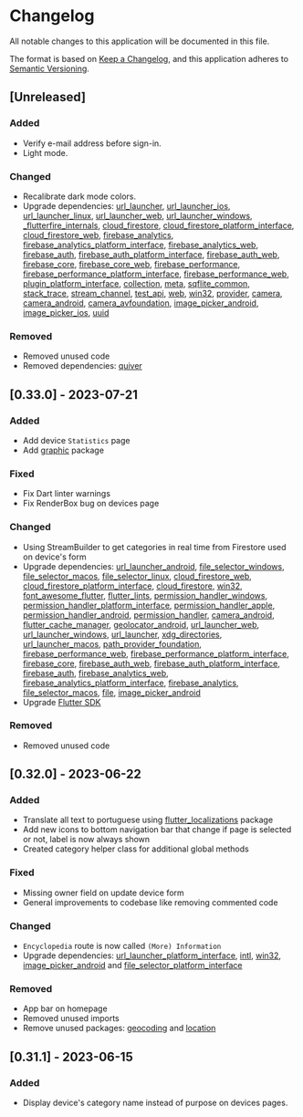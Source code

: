 <!---
SPDX-License-Identifier: AGPL-3.0-or-later

Copyright (c) 2023 Nelson Vieira

@author Nelson Vieira <2080511@student.uma.pt>
@license AGPL-3.0 <https://www.gnu.org/licenses/agpl-3.0.txt>
--->
# Changelog

All notable changes to this application will be documented in this file.

The format is based on [Keep a Changelog](https://keepachangelog.com/en/1.0.0/),
and this application adheres to [Semantic Versioning](https://semver.org/spec/v2.0.0.html).

## [Unreleased]

### Added

- Verify e-mail address before sign-in.
- Light mode.

### Changed

- Recalibrate dark mode colors.
- Upgrade dependencies: [url_launcher](https://github.com/flutter/packages/tree/main/packages/url_launcher/url_launcher), [url_launcher_ios](https://github.com/flutter/packages/tree/main/packages/url_launcher/url_launcher_ios), [url_launcher_linux](https://github.com/flutter/packages/tree/main/packages/url_launcher/url_launcher_linux), [url_launcher_web](https://github.com/flutter/packages/tree/main/packages/url_launcher/url_launcher_web), [url_launcher_windows](https://github.com/flutter/packages/tree/main/packages/url_launcher/url_launcher_windows), [_flutterfire_internals](https://github.com/firebase/flutterfire/tree/master/packages/_flutterfire_internals), [cloud_firestore](https://github.com/firebase/flutterfire/tree/master/packages/cloud_firestore/cloud_firestore), [cloud_firestore_platform_interface](https://github.com/firebase/flutterfire/tree/master/packages/cloud_firestore/cloud_firestore_platform_interface), [cloud_firestore_web](https://github.com/firebase/flutterfire/tree/master/packages/cloud_firestore/cloud_firestore_web), [firebase_analytics](https://github.com/firebase/flutterfire/tree/master/packages/firebase_analytics/firebase_analytics), [firebase_analytics_platform_interface](https://github.com/firebase/flutterfire/tree/master/packages/firebase_analytics/firebase_analytics_platform_interface), [firebase_analytics_web](https://github.com/firebase/flutterfire/tree/master/packages/firebase_analytics/firebase_analytics_web), [firebase_auth](https://github.com/firebase/flutterfire/tree/master/packages/firebase_auth/firebase_auth), [firebase_auth_platform_interface](https://github.com/firebase/flutterfire/tree/master/packages/firebase_auth/firebase_auth_platform_interface), [firebase_auth_web](https://github.com/firebase/flutterfire/tree/master/packages/firebase_auth/firebase_auth_web), [firebase_core](https://github.com/firebase/flutterfire/tree/master/packages/firebase_core), [firebase_core_web](https://github.com/firebase/flutterfire/tree/master/packages/firebase_core/firebase_core_web), [firebase_performance](https://github.com/firebase/flutterfire/tree/master/packages/firebase_performance/firebase_performance), [firebase_performance_platform_interface](https://github.com/firebase/flutterfire/tree/master/packages/firebase_performance/firebase_performance_platform_interface), [firebase_performance_web](https://github.com/firebase/flutterfire/tree/master/packages/firebase_performance/firebase_performance_web), [plugin_platform_interface](https://github.com/flutter/packages/tree/main/packages/plugin_platform_interface), [collection](https://github.com/dart-lang/collection), [meta](https://github.com/dart-lang/sdk/tree/main/pkg/meta), [sqflite_common](https://github.com/tekartik/sqflite/tree/master/sqflite_common), [stack_trace](https://github.com/dart-lang/stack_trace), [stream_channel](https://github.com/dart-lang/stream_channel), [test_api](https://github.com/dart-lang/test/tree/master/pkgs/test_api), [web](https://github.com/dart-lang/web), [win32](https://github.com/dart-windows/win32), [provider](https://github.com/rrousselGit/provider), [camera](https://github.com/flutter/packages/tree/main/packages/camera/camera), [camera_android](https://github.com/flutter/packages/tree/main/packages/camera/camera_android), [camera_avfoundation](https://github.com/flutter/packages/tree/main/packages/camera/camera_avfoundation), [image_picker_android](https://github.com/flutter/packages/tree/main/packages/image_picker/image_picker_android), [image_picker_ios](https://github.com/flutter/packages/tree/main/packages/image_picker/image_picker_ios), [uuid](https://github.com/Daegalus/dart-uuid)

### Removed

- Removed unused code
- Removed dependencies: [quiver](https://github.com/google/quiver-dart)

## [0.33.0] - 2023-07-21

### Added

- Add device `Statistics` page
- Add [graphic](https://github.com/entronad/graphic) package

### Fixed

- Fix Dart linter warnings
- Fix RenderBox bug on devices page

### Changed

- Using StreamBuilder to get categories in real time from Firestore used on device's form
- Upgrade dependencies: [url_launcher_android](https://github.com/flutter/packages/tree/main/packages/url_launcher/url_launcher_android), [file_selector_windows](https://github.com/flutter/packages/tree/main/packages/file_selector/file_selector_windows), [file_selector_macos](https://github.com/flutter/packages/tree/main/packages/file_selector/file_selector_macos), [file_selector_linux](https://github.com/flutter/packages/tree/main/packages/file_selector/file_selector_linux), [cloud_firestore_web](https://github.com/firebase/flutterfire/tree/master/packages/cloud_firestore/cloud_firestore_web), [cloud_firestore_platform_interface](https://github.com/firebase/flutterfire/tree/master/packages/cloud_firestore/cloud_firestore_platform_interface), [cloud_firestore](https://github.com/firebase/flutterfire/tree/master/packages/cloud_firestore/cloud_firestore), [win32](https://github.com/dart-windows/win32), [font_awesome_flutter](https://github.com/fluttercommunity/font_awesome_flutter), [flutter_lints](https://github.com/flutter/packages/tree/main/packages/flutter_lints), [permission_handler_windows](https://github.com/Baseflow/flutter-permission-handler/tree/main/permission_handler_windows), [permission_handler_platform_interface](https://github.com/Baseflow/flutter-permission-handler/tree/main/permission_handler_platform_interface), [permission_handler_apple](https://github.com/Baseflow/flutter-permission-handler/tree/main/permission_handler_apple), [permission_handler_android](https://github.com/Baseflow/flutter-permission-handler/tree/main/permission_handler_android), [permission_handler](https://github.com/Baseflow/flutter-permission-handler/tree/main/permission_handler), [camera_android](https://github.com/flutter/packages/tree/main/packages/camera/camera_android), [flutter_cache_manager](https://github.com/Baseflow/flutter_cache_manager/tree/develop/flutter_cache_manager), [geolocator_android](https://github.com/Baseflow/flutter-geolocator/tree/main/geolocator_android), [url_launcher_web](https://github.com/flutter/packages/tree/main/packages/url_launcher/url_launcher_web), [url_launcher_windows](https://github.com/flutter/packages/tree/main/packages/url_launcher/url_launcher_windows), [url_launcher](https://github.com/flutter/packages/tree/main/packages/url_launcher/url_launcher), [xdg_directories](https://github.com/flutter/packages/tree/main/packages/xdg_directories), [url_launcher_macos](https://github.com/flutter/packages/tree/main/packages/url_launcher/url_launcher_macos), [path_provider_foundation](https://github.com/flutter/packages/tree/main/packages/path_provider/path_provider_foundation), [firebase_performance_web](https://github.com/firebase/flutterfire/tree/master/packages/firebase_performance/firebase_performance_web), [firebase_performance_platform_interface](https://github.com/firebase/flutterfire/tree/master/packages/firebase_performance/firebase_performance_platform_interface), [firebase_core](https://github.com/firebase/flutterfire/tree/master/packages/firebase_core), [firebase_auth_web](https://github.com/firebase/flutterfire/tree/master/packages/firebase_auth/firebase_auth_web), [firebase_auth_platform_interface](https://github.com/firebase/flutterfire/tree/master/packages/firebase_auth/firebase_auth_platform_interface), [firebase_auth](https://github.com/firebase/flutterfire/tree/master/packages/firebase_auth/firebase_auth), [firebase_analytics_web](https://github.com/firebase/flutterfire/tree/master/packages/firebase_analytics/firebase_analytics_web), [firebase_analytics_platform_interface](https://github.com/firebase/flutterfire/tree/master/packages/firebase_analytics/firebase_analytics_platform_interface), [firebase_analytics](https://github.com/firebase/flutterfire/tree/master/packages/firebase_analytics/firebase_analytics), [file_selector_macos](https://github.com/flutter/packages/tree/main/packages/file_selector/file_selector_macos), [file](https://github.com/google/file.dart/tree/master/packages/file), [image_picker_android](https://github.com/flutter/packages/tree/main/packages/image_picker/image_picker_android)
- Upgrade [Flutter SDK](https://docs.flutter.dev/tools/sdk)

### Removed

- Removed unused code

## [0.32.0] - 2023-06-22

### Added

- Translate all text to portuguese using [flutter_localizations](https://api.flutter.dev/flutter/flutter_localizations/flutter_localizations-library.html) package
- Add new icons to bottom navigation bar that change if page is selected or not, label is now always shown
- Created category helper class for additional global methods

### Fixed

- Missing owner field on update device form
- General improvements to codebase like removing commented code

### Changed

- `Encyclopedia` route is now called `(More) Information`
- Upgrade dependencies: [url_launcher_platform_interface](https://github.com/flutter/packages/tree/main/packages/url_launcher/url_launcher_platform_interface), [intl](https://github.com/dart-lang/i18n/tree/main/pkgs/intl), [win32](https://github.com/dart-windows/win32), [image_picker_android](https://github.com/flutter/packages/tree/main/packages/image_picker/image_picker_android) and [file_selector_platform_interface](https://github.com/flutter/packages/tree/main/packages/image_picker/image_picker_platform_interface)

### Removed

- App bar on homepage
- Removed unused imports
- Remove unused packages: [geocoding](https://github.com/baseflow/flutter-geocoding/tree/main/geocoding) and [location](https://github.com/Lyokone/flutterlocation)

## [0.31.1] - 2023-06-15

### Added

- Display device's category name instead of purpose on devices pages.

<!-- ### Fixed -->

<!-- ### Changed -->

<!-- ### Security -->

<!-- ### Deprecated -->

<!-- ### Removed -->
